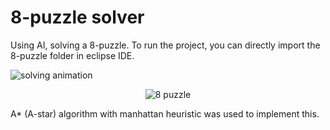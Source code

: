 # 8-puzzle solver

Using AI, solving a 8-puzzle. To run the project, you can directly import the 8-puzzle folder in eclipse IDE.

![solving animation](/img/8-puzzle.gif)

<p align="center">
  <img src="/img/8-puzzle.gif" alt="8 puzzle" align="middle">
</p>

A* (A-star) algorithm with manhattan heuristic was used to implement this.
